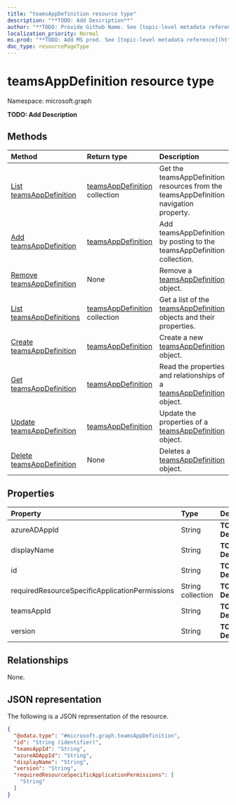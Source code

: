 ```yaml
---
title: "teamsAppDefinition resource type"
description: "**TODO: Add Description**"
author: "**TODO: Provide Github Name. See [topic-level metadata reference](https://msgo.azurewebsites.net/add/document/guidelines/metadata.html#topic-level-metadata)**"
localization_priority: Normal
ms.prod: "**TODO: Add MS prod. See [topic-level metadata reference](https://msgo.azurewebsites.net/add/document/guidelines/metadata.html#topic-level-metadata)**"
doc_type: resourcePageType
---
```


# teamsAppDefinition resource type

Namespace: microsoft.graph

**TODO: Add Description**

## Methods
|Method|Return type|Description|
|:---|:---|:---|
|[List teamsAppDefinition](../api/teamsappinstallation-list-teamsappdefinition.md)|[teamsAppDefinition](../resources/teamsappdefinition.md) collection|Get the teamsAppDefinition resources from the teamsAppDefinition navigation property.|
|[Add teamsAppDefinition](../api/teamsappinstallation-post-teamsappdefinition.md)|[teamsAppDefinition](../resources/teamsappdefinition.md)|Add teamsAppDefinition by posting to the teamsAppDefinition collection.|
|[Remove teamsAppDefinition](../api/teamsappinstallation-delete-teamsappdefinition.md)|None|Remove a [teamsAppDefinition](../resources/teamsappdefinition.md) object.|
|[List teamsAppDefinitions](../api/teamsappdefinition-list.md)|[teamsAppDefinition](../resources/teamsappdefinition.md) collection|Get a list of the [teamsAppDefinition](../resources/teamsappdefinition.md) objects and their properties.|
|[Create teamsAppDefinition](../api/teamsappdefinition-create.md)|[teamsAppDefinition](../resources/teamsappdefinition.md)|Create a new [teamsAppDefinition](../resources/teamsappdefinition.md) object.|
|[Get teamsAppDefinition](../api/teamsappdefinition-get.md)|[teamsAppDefinition](../resources/teamsappdefinition.md)|Read the properties and relationships of a [teamsAppDefinition](../resources/teamsappdefinition.md) object.|
|[Update teamsAppDefinition](../api/teamsappdefinition-update.md)|[teamsAppDefinition](../resources/teamsappdefinition.md)|Update the properties of a [teamsAppDefinition](../resources/teamsappdefinition.md) object.|
|[Delete teamsAppDefinition](../api/teamsappdefinition-delete.md)|None|Deletes a [teamsAppDefinition](../resources/teamsappdefinition.md) object.|

## Properties
|Property|Type|Description|
|:---|:---|:---|
|azureADAppId|String|**TODO: Add Description**|
|displayName|String|**TODO: Add Description**|
|id|String|**TODO: Add Description**|
|requiredResourceSpecificApplicationPermissions|String collection|**TODO: Add Description**|
|teamsAppId|String|**TODO: Add Description**|
|version|String|**TODO: Add Description**|

## Relationships
None.

## JSON representation
The following is a JSON representation of the resource.
<!-- {
  "blockType": "resource",
  "keyProperty": "id",
  "@odata.type": "microsoft.graph.teamsAppDefinition",
  "baseType": "",
  "openType": false
}
-->
``` json
{
  "@odata.type": "#microsoft.graph.teamsAppDefinition",
  "id": "String (identifier)",
  "teamsAppId": "String",
  "azureADAppId": "String",
  "displayName": "String",
  "version": "String",
  "requiredResourceSpecificApplicationPermissions": [
    "String"
  ]
}
```

